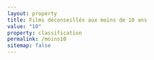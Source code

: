 ```yaml
---
layout: property
title: Films déconseillés aux moins de 10 ans
value: "10"
property: classification
permalink: /moins10
sitemap: false
---
```


